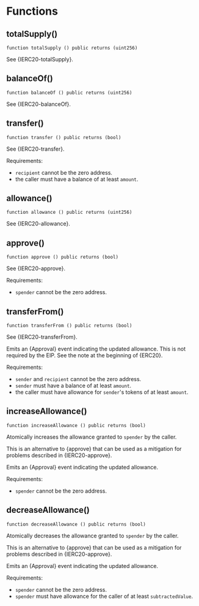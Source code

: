# Functions

## totalSupply()
`function totalSupply () public returns (uint256)`

See {IERC20-totalSupply}.

## balanceOf()
`function balanceOf () public returns (uint256)`

See {IERC20-balanceOf}.

## transfer()
`function transfer () public returns (bool)`

See {IERC20-transfer}.Requirements:- `recipient` cannot be the zero address.- the caller must have a balance of at least `amount`.

## allowance()
`function allowance () public returns (uint256)`

See {IERC20-allowance}.

## approve()
`function approve () public returns (bool)`

See {IERC20-approve}.Requirements:- `spender` cannot be the zero address.

## transferFrom()
`function transferFrom () public returns (bool)`

See {IERC20-transferFrom}.Emits an {Approval} event indicating the updated allowance. This is notrequired by the EIP. See the note at the beginning of {ERC20}.Requirements:- `sender` and `recipient` cannot be the zero address.- `sender` must have a balance of at least `amount`.- the caller must have allowance for ``sender``'s tokens of at least`amount`.

## increaseAllowance()
`function increaseAllowance () public returns (bool)`

Atomically increases the allowance granted to `spender` by the caller.This is an alternative to {approve} that can be used as a mitigation forproblems described in {IERC20-approve}.Emits an {Approval} event indicating the updated allowance.Requirements:- `spender` cannot be the zero address.

## decreaseAllowance()
`function decreaseAllowance () public returns (bool)`

Atomically decreases the allowance granted to `spender` by the caller.This is an alternative to {approve} that can be used as a mitigation forproblems described in {IERC20-approve}.Emits an {Approval} event indicating the updated allowance.Requirements:- `spender` cannot be the zero address.- `spender` must have allowance for the caller of at least`subtractedValue`.


